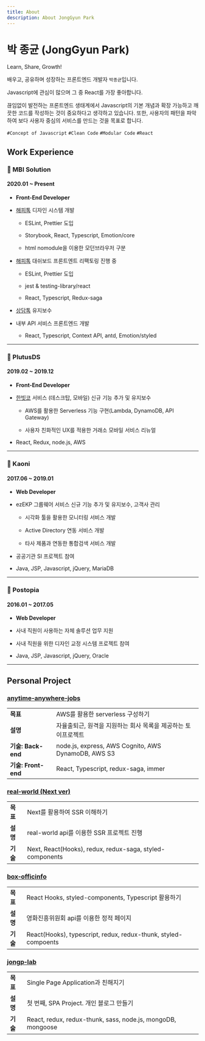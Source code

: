 ```yaml
---
title: About
description: About JongGyun Park
---
```


# 박 종균 (JongGyun Park)

Learn, Share, Growth!

배우고, 공유하며 성장하는 프론트엔드 개발자 `박종균`입니다.

Javascript에 관심이 많으며 그 중 React를 가장 좋아합니다.

끊임없이 발전하는 프론트엔드 생태계에서 Javascript의 기본 개념과 확장 가능하고 깨끗한 코드를 작성하는 것이 중요하다고 생각하고 있습니다. 또한, 사용자의 패턴을 파악하여 보다 사용자 중심의 서비스를 만드는 것을 목표로 합니다.

`#Concept of Javascript` `#Clean Code` `#Modular Code` `#React`

## Work Experience

### 🏢 MBI Solution

#### 2020.01 ~ Present

- <b>Front-End Developer</b>

- [해피톡](https://happytalk.io) 디자인 시스템 개발

  - ESLint, Prettier 도입

  - Storybook, React, Typescript, Emotion/core

  - html nomodule을 이용한 모던브라우저 구분

- [해피톡](https://happytalk.io) 대쉬보드 프론트엔트 리팩토링 진행 중

  - ESLint, Prettier 도입

  - jest & testing-library/react

  - React, Typescript, Redux-saga

- [상담톡](https://ars.happytalk.io) 유지보수

- 내부 API 서비스 프론트엔드 개발

  - React, Typescript, Context API, antd, Emotion/styled

<hr />

### 🏢 PlutusDS

#### 2019.02 ~ 2019.12

- <b>Front-End Developer</b>

- [한빗코](https://hanbitco.com) 서비스 (데스크탑, 모바일) 신규 기능 추가 및 유지보수

  - AWS를 활용한 Serverless 기능 구현(Lambda, DynamoDB, API Gateway)

  - 사용자 친화적인 UX를 적용한 거래소 모바일 서비스 리뉴얼

- React, Redux, node.js, AWS

<hr />

### 🏢 Kaoni

#### 2017.06 ~ 2019.01

- <b>Web Developer</b>

- ezEKP 그룹웨어 서비스 신규 기능 추가 및 유지보수, 고객사 관리

  - 시각화 툴을 활용한 모니터링 서비스 개발

  - Active Directory 연동 서비스 개발

  - 타사 제품과 연동한 통합검색 서비스 개발

- 공공기관 SI 프로젝트 참여

- Java, JSP, Javascript, jQuery, MariaDB

<hr />

### 🏢 Postopia

#### 2016.01 ~ 2017.05

- <b>Web Developer</b>

- 사내 직원이 사용하는 자체 솔루션 업무 지원

- 사내 직원을 위한 디자인 교정 시스템 프로젝트 참여

- Java, JSP, Javascript, jQuery, Oracle

<hr />

## Personal Project

### [anytime-anywhere-jobs](https://github.com/jonggyun/anywhere-anytime-jobs)

|                        |                                                               |
| ---------------------- | ------------------------------------------------------------- |
| <b>목표</b>            | AWS를 활용한 serverless 구성하기                              |
| <b>설명</b>            | 자율출퇴근, 원격을 지원하는 회사 목록을 제공하는 토이프로젝트 |
| <b>기술: Back-end</b>  | node.js, express, AWS Cognito, AWS DynamoDB, AWS S3           |
| <b>기술: Front-end</b> | React, Typescript, redux-saga, immer                          |

### [real-world (Next ver)](https://github.com/jonggyun/realworld-nextjs)

|             |                                                          |
| ----------- | -------------------------------------------------------- |
| <b>목표</b> | Next를 활용하여 SSR 이해하기                             |
| <b>설명</b> | real-world api를 이용한 SSR 프로젝트 진행                |
| <b>기술</b> | Next, React(Hooks), redux, redux-saga, styled-components |

### [box-officinfo](https://github.com/jonggyun/box-officinfo)

|             |                                                                |
| ----------- | -------------------------------------------------------------- |
| <b>목표</b> | React Hooks, styled-components, Typescript 활용하기            |
| <b>설명</b> | 영화진흥위원회 api를 이용한 정적 페이지                        |
| <b>기술</b> | React(Hooks), typescript, redux, redux-thunk, styled-compoents |

### [jongp-lab](https://github.com/jonggyun/jongp-lab)

|             |                                                             |
| ----------- | ----------------------------------------------------------- |
| <b>목표</b> | Single Page Application과 친해지기                          |
| <b>설명</b> | 첫 번째, SPA Project. 개인 블로그 만들기                    |
| <b>기술</b> | React, redux, redux-thunk, sass, node.js, mongoDB, mongoose |
